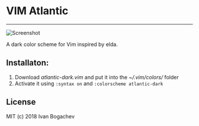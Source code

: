 # VIM Atlantic
---

![Screenshot](https://raw.githubusercontent.com/sfi0zy/atlantic-dark.vim/master/screenshot.jpg)



A dark color scheme for Vim inspired by elda.


## Installaton:

1. Download *atlantic-dark.vim* and put it into the *~/.vim/colors/* folder
2. Activate it using ```:syntax on``` and ```:colorscheme atlantic-dark```


## License

MIT (c) 2018 Ivan Bogachev
